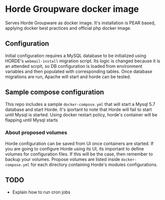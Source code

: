 # Horde Groupware docker image

Serves Horde Groupware as docker image. It's installation is PEAR based,
applying docker best practices and official php docker image.

## Configuration

Initial configuration requires a MySQL database to be initialized using
HORDE's `webmail-install` migration script. Its logic is changed because it is
an attended scrpit, so DB configuration is loaded from environment variables and
then populated with corresponding tables.
Once database migrations are run, Apache will start and horde can be tested.

## Sample compose configuration

This repo includes a sample `docker-compose.yml` that will start a Mysql 5.7
database and start Horde. It's iportant to note that Horde will fail to start
until Mysql is started. Using docker restart policy, horde's container will be
flapping until Mysql starts

### About proposed volumes

Horde configuration can be saved from UI once containers are started. If you are
going to configure Horde using its UI, its important to define volumes for
configuration files. If this will be the case, then remember to backup your
volumes.
Propose volumes are listed inside `docker-compose.yml` for each directory
containing Horde's modules configurations.

## TODO

* Explain how to run cron jobs
